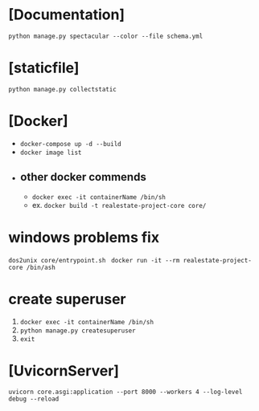# [Documentation]
`python manage.py spectacular --color --file schema.yml`
# [staticfile]
`python manage.py collectstatic`

# [Docker]
<!-- get image list -->

<!--  -->
- `docker-compose up -d --build`
- `docker image list`
- ## other docker commends
    - `docker exec -it containerName /bin/sh`
    - ex. `docker build -t realestate-project-core core/`
# windows problems fix 
`dos2unix core/entrypoint.sh `
`docker run -it --rm realestate-project-core /bin/ash`
# create superuser
1. `docker exec -it containerName /bin/sh`
2. `python manage.py createsuperuser`
3. `exit`

# [UvicornServer]
`uvicorn core.asgi:application --port 8000 --workers 4 --log-level debug --reload`